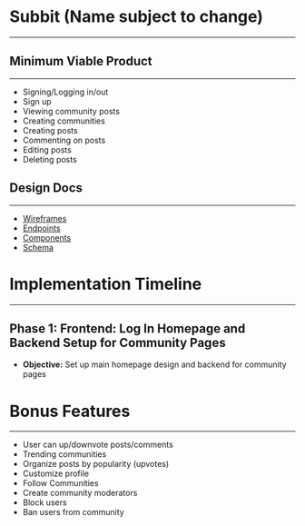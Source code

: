 # Subbit (Name subject to change)
---

## Minimum Viable Product
---

* Signing/Logging in/out
* Sign up
* Viewing community posts
* Creating communities
* Creating posts
* Commenting on posts
* Editing posts
* Deleting posts

## Design Docs
---
* [Wireframes](./wireframe/)
* [Endpoints](./endpoints.md)
* [Components](./components.md)
* [Schema](./schema.md)

# Implementation Timeline
---

## Phase 1: Frontend: Log In Homepage and Backend Setup for Community Pages
* **Objective:** Set up main homepage design and backend for community pages

# Bonus Features
---
* User can up/downvote posts/comments
* Trending communities
* Organize posts by popularity (upvotes)
* Customize profile
* Follow Communities
* Create community moderators
* Block users
* Ban users from community

